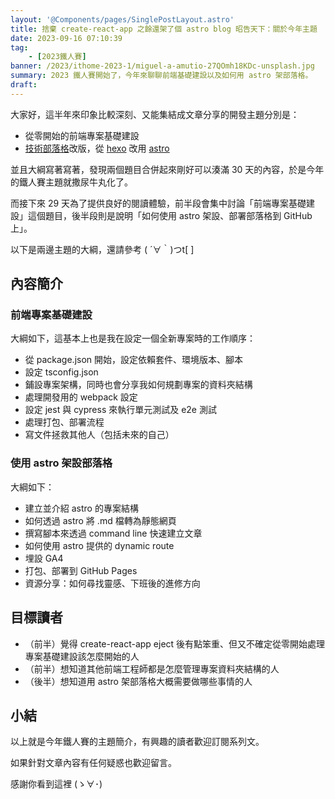 ```yaml
---
layout: '@Components/pages/SinglePostLayout.astro'
title: 捨棄 create-react-app 之餘還架了個 astro blog 昭告天下：關於今年主題
date: 2023-09-16 07:10:39
tag:
	- [2023鐵人賽]
banner: /2023/ithome-2023-1/miguel-a-amutio-27QOmh18KDc-unsplash.jpg
summary: 2023 鐵人賽開始了，今年來聊聊前端基礎建設以及如何用 astro 架部落格。
draft: 
---
```


大家好，這半年來印象比較深刻、又能集結成文章分享的開發主題分別是：

- 從零開始的前端專案基礎建設
- [技術部落格](https://tzynwang.github.io/)改版，從 [hexo](https://hexo.io/index.html) 改用 [astro](https://astro.build/)

並且大綱寫著寫著，發現兩個題目合併起來剛好可以湊滿 30 天的內容，於是今年的鐵人賽主題就撒尿牛丸化了。

而接下來 29 天為了提供良好的閱讀體驗，前半段會集中討論「前端專案基礎建設」這個題目，後半段則是說明「如何使用 astro 架設、部署部落格到 GitHub 上」。

以下是兩邊主題的大綱，還請參考 ( ´∀｀)つt[ ]

## 內容簡介

### 前端專案基礎建設

大綱如下，這基本上也是我在設定一個全新專案時的工作順序：

- 從 package.json 開始，設定依賴套件、環境版本、腳本
- 設定 tsconfig.json
- 鋪設專案架構，同時也會分享我如何規劃專案的資料夾結構
- 處理開發用的 webpack 設定
- 設定 jest 與 cypress 來執行單元測試及 e2e 測試
- 處理打包、部署流程
- 寫文件拯救其他人（包括未來的自己）

### 使用 astro 架設部落格

大綱如下：

- 建立並介紹 astro 的專案結構
- 如何透過 astro 將 .md 檔轉為靜態網頁
- 撰寫腳本來透過 command line 快速建立文章
- 如何使用 astro 提供的 dynamic route
- 埋設 GA4
- 打包、部署到 GitHub Pages
- 資源分享：如何尋找靈感、下班後的進修方向

## 目標讀者

- （前半）覺得 create-react-app eject 後有點笨重、但又不確定從零開始處理專案基礎建設該怎麼開始的人
- （前半）想知道其他前端工程師都是怎麼管理專案資料夾結構的人
- （後半）想知道用 astro 架部落格大概需要做哪些事情的人

## 小結

以上就是今年鐵人賽的主題簡介，有興趣的讀者歡迎訂閱系列文。

如果針對文章內容有任何疑惑也歡迎留言。

感謝你看到這裡 (ゝ∀･)
